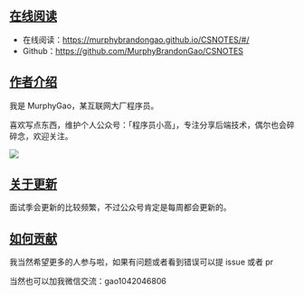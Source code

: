 ## [在线阅读](https://github.com/yessimida/interview-of-legends/tree/master#在线阅读)

- 在线阅读：https://murphybrandongao.github.io/CSNOTES/#/
- Github：https://github.com/MurphyBrandonGao/CSNOTES

## [作者介绍](https://github.com/yessimida/interview-of-legends/tree/master#作者介绍)

我是 MurphyGao，某互联网大厂程序员。

喜欢写点东西，维护个人公众号：「程序员小高」，专注分享后端技术，偶尔也会碎碎念，欢迎关注。

![](https://typora-gao-pic.oss-cn-beijing.aliyuncs.com/qrcode_for_gh_356d7e27a22b_258-20231020230523761.jpg)

## [关于更新](https://github.com/yessimida/interview-of-legends/tree/master#关于更新)

面试季会更新的比较频繁，不过公众号肯定是每周都会更新的。

## [如何贡献](https://github.com/yessimida/interview-of-legends/tree/master#如何贡献)

我当然希望更多的人参与啦，如果有问题或者看到错误可以提 issue 或者 pr

当然也可以加我微信交流：gao1042046806

